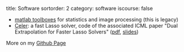 title: Software
sortorder: 2
category: software
iscourse: false

- [matlab toolboxes](code/index_codes.php) for statistics and image processing (this is legacy)
- [Celer](https://mathurinm.github.io/celer/): a fast Lasso solver, code of the associated ICML paper "Dual Extrapolation for Faster Lasso Solvers" ([pdf](https://arxiv.org/abs/1802.07481), [slides](http://localhost/talks/UBC.pdf))

More on my [Github Page](http://github.com/josephsalmon)
